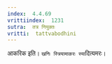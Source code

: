 ```yaml
---
index:  4.4.69
vrittiindex:  1231
sutra:  तत्र नियुक्तः
vritti:  tattvabodhini 
---
```


आकरिक इति। `खनिः स्त्रियामाकरः स्या`दित्यमरः।

